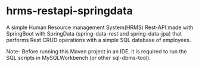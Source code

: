 # hrms-restapi-springdata
A simple Human Resource management System(HRMS) Rest-API made with SpringBoot with SpringData (spring-data-rest and spring-data-jpa) that performs Rest CRUD operations with a simple SQL database of employees.

Note- Before running this Maven project in an IDE, it is required to run the SQL scripts in MySQLWorkbench (or other sql-dbms-tool).
